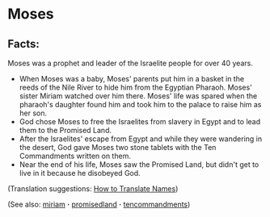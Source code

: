 # Moses #

## Facts: ##

Moses was a prophet and leader of the Israelite people for over 40 years.  

 * When Moses was a baby, Moses' parents put him in a basket in the reeds of the Nile River to hide him from the Egyptian Pharaoh. Moses' sister Miriam watched over him there. Moses' life was spared when the pharaoh's daughter found him and took him to the palace to raise him as her son.
 * God chose Moses to free the Israelites from slavery in Egypt and to lead them to the Promised Land.
 * After the Israelites' escape from Egypt and while they were wandering in the desert, God gave Moses two stone tablets with the Ten Commandments written on them.
 * Near the end of his life, Moses saw the Promised Land, but didn't get to live in it because he disobeyed God.

(Translation suggestions: [How to Translate Names](https://git.door43.org/Door43/en-ta-translate-vol1/src/master/content/translate_names.md))

(See also: [miriam](../other/miriam.md) **·** [promisedland](../kt/promisedland.md) **·** [tencommandments](../other/tencommandments.md))

